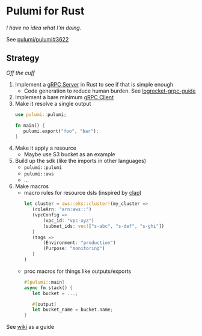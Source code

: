 # Pulumi for Rust

_I have no idea what I'm doing_.

See [pulumi/pulumi#3622][language-request]

## Strategy

_Off the cuff_

1. Implement a [gRPC Server][grpc-server] in Rust to see if that is simple enough
   - Code generation to reduce human burden. See [logrocket-grpc-guide]
2. Implement a bare minimum [gRPC Client][grpc-client]
3. Make it resolve a single output
   ```rust
   use pulumi::pulumi;

   fn main() {
      pulumi.export("foo", "bar");
   }
   ```
4. Make it apply a resource
   - Maybe use S3 bucket as an example
5. Build up the sdk (like the imports in other languages)
   - `pulumi::pulumi`
   - `pulumi::aws`
   - ...
6. Make macros
   - macro rules for resource dsls (inspired by [clap])
     ```rust
     let cluster = aws::eks::cluster!(my_cluster =>
        (roleArn: "arn:aws::")
        (vpcConfig =>
            (vpc_id: "vpc-xyz")
            (subnet_ids: vec!["s-abc", "s-def", "s-ghi"])
        )
        (tags =>
            (Environment: "production")
            (Purpose: "monitoring")
        )
     )
     ```
   - proc macros for things like outputs/exports
     ```rust
     #[pulumi::main]
     async fn stack() {
        let bucket = ...;

        #[output]
        let bucket_name = bucket.name;
     }
     ```

See [wiki][language-implementation-guide] as a guide

[grpc-server]: https://github.com/pulumi/pulumi/blob/master/sdk/proto/language.proto
[grpc-client]: https://github.com/pulumi/pulumi/blob/master/sdk/proto/resource.proto
[language-request]: https://github.com/pulumi/pulumi/issues/3622
[clap]: https://github.com/clap-rs/clap#using-macros
[language-implementation-guide]: https://github.com/pulumi/pulumi/wiki/New-Language-Bring-Up
[logrocket-grpc-guide]: https://blog.logrocket.com/rust-and-grpc-a-complete-guide/

